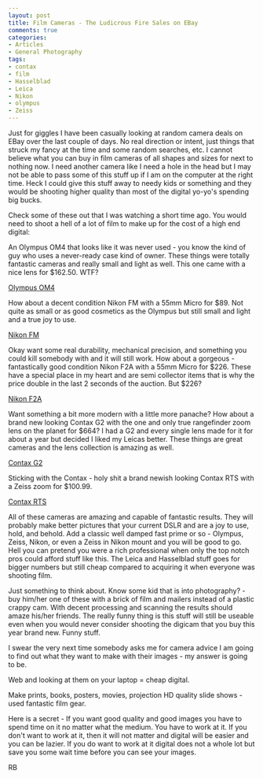 ```yaml
---
layout: post
title: Film Cameras - The Ludicrous Fire Sales on EBay
comments: true
categories:
- Articles
- General Photography
tags:
- contax
- film
- Hasselblad
- Leica
- Nikon
- olympus
- Zeiss
---
```

Just for giggles I have been casually looking at random camera deals on EBay over the last couple of days. No real direction or intent, just things that struck my fancy at the time and some random searches, etc. I cannot believe what you can buy in film cameras of all shapes and sizes for next to nothing now. I need another camera like I need a hole in the head but I may not be able to pass some of this stuff up if I am on the computer at the right time. Heck I could give this stuff away to needy kids or something and they would be shooting higher quality than most of the digital yo-yo's spending big bucks.

Check some of these out that I was watching a short time ago. You would need to shoot a hell of a lot of film to make up for the cost of a high end digital:

An Olympus OM4 that looks like it was never used - you know the kind of guy who uses a never-ready case kind of owner. These things were totally fantastic cameras and really small and light as well. This one came with a nice lens for $162.50. WTF?

<a href="http://cgi.ebay.com/ws/eBayISAPI.dll?ViewItem&amp;item=320434373979&amp;ssPageName=STRK:MEWAX:IT#ht_500wt_1024">Olympus OM4</a>

How about a decent condition Nikon FM with a 55mm Micro for $89. Not quite as small or as good cosmetics as the Olympus but still small and light and a true joy to use.

<a href="http://cgi.ebay.com/ws/eBayISAPI.dll?ViewItem&amp;item=370273256525&amp;ssPageName=STRK:MEWAX:IT#ht_4366wt_909">Nikon FM</a>

Okay want some real durability, mechanical precision, and something you could kill somebody with and it will still work. How about a gorgeous - fantastically good condition Nikon F2A with a 55mm Micro for $226. These have a special place in my heart and are semi collector items that is why the price double in the last 2 seconds of the auction. But $226?

<a href="http://cgi.ebay.com/ws/eBayISAPI.dll?ViewItem&amp;item=320434386762&amp;ssPageName=STRK:MEWAX:IT#ht_500wt_924">Nikon F2A</a>

Want something a bit more modern with a little more panache? How about a brand new looking Contax G2 with the one and only true rangefinder zoom lens on the planet for $664? I had a G2 and every single lens made for it for about a year but decided I liked my Leicas better. These things are great cameras and the lens collection is amazing as well.

<a href="http://cgi.ebay.com/ws/eBayISAPI.dll?ViewItem&amp;item=230386911759&amp;ssPageName=STRK:MEWAX:IT">Contax G2</a>

Sticking with the Contax - holy shit a brand newish looking Contax RTS with a Zeiss zoom for $100.99.

<a href="http://cgi.ebay.com/ws/eBayISAPI.dll?ViewItem&amp;item=320434392783&amp;ssPageName=STRK:MEWAX:IT#ht_500wt_924">Contax RTS</a>

All of these cameras are amazing and capable of fantastic results. They will probably make better pictures that your current DSLR and are a joy to use, hold, and behold. Add a classic well damped fast prime or so - Olympus, Zeiss, Nikon, or even a Zeiss in Nikon mount and you will be good to go. Hell you can pretend you were a rich professional when only the top notch pros could afford stuff like this. The Leica and Hasselblad stuff goes for bigger numbers but still cheap compared to acquiring it when everyone was shooting film.

Just something to think about. Know some kid that is into photography? - buy him/her one of these with a brick of film and mailers instead of a plastic crappy cam. With decent processing and scanning the results should amaze his/her friends. The really funny thing is this stuff will still be useable even when you would never consider shooting the digicam that you buy this year brand new. Funny stuff.

I swear the very next time somebody asks me for camera advice I am going to find out what they want to make with their images - my answer is going to be.

Web and looking at them on your laptop = cheap digital.

Make prints, books, posters, movies, projection HD quality slide shows - used fantastic film gear.

Here is a secret - If you want good quality and good images you have to spend time on it no matter what the medium. You have to work at it. If you don't want to work at it, then it will not matter and digital will be easier and you can be lazier. If you do want to work at it digital does not a whole lot but save you some wait time before you can see your images.

RB